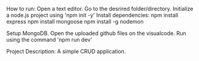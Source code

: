 How to run:
  Open a text editor.
  Go to the desrired folder/directory.
  Initialize a node.js project using 'npm init -y'
  Install dependencies:
    npm install express
    npm install mongoose
    npm install -g nodemon

  Setup MongoDB.
  Open the uploaded github files on the visualcode.
  Run using the command 'npm run dev'


  Project Description: A simple CRUD application.

    


  

